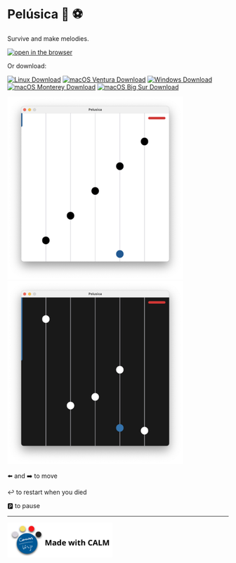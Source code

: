# Pelúsica 🎼 ⚽️
Survive and make melodies.

[![open in the browser](https://img.shields.io/badge/open-in%20the%20browser-brightgreen?logo=webassembly&logoColor=white)](<https://vitovan.com/pelusica/0.0.6/calm.html>)


Or download:

[![Linux Download](https://img.shields.io/badge/Linux-glibc%202.33+-FFD032.svg?logo=linux)](https://github.com/VitoVan/pelusica/releases/latest/download/Pelusica.AppImage) [![macOS Ventura Download](https://img.shields.io/badge/macOS-Ventura-black?logo=apple)](https://github.com/VitoVan/pelusica/releases/latest/download/Pelusica.macos-13.dmg) [![Windows Download](https://img.shields.io/badge/Windows-Windows%2010/11-017fd5.svg?logo=windows)](https://github.com/VitoVan/pelusica/releases/latest/download/Pelusica.exe) [![macOS Monterey Download](https://img.shields.io/badge/macOS-Monterey-white?logo=apple)](https://github.com/VitoVan/pelusica/releases/latest/download/Pelusica.macos-12.dmg) [![macOS Big Sur Download](https://img.shields.io/badge/macOS-Big%20Sur-white?logo=apple)](https://github.com/VitoVan/pelusica/releases/latest/download/Pelusica.macos-11.dmg) 

<img width="400" src="images/pelusica.png" /> <img width="400" src="images/pelusica-dark.png" />

⬅️ and ➡️ to move

↩️ to restart when you died

🅿️ to pause

<hr/><a href="https://github.com/VitoVan/made-with-calm"><img src="https://github.com/VitoVan/made-with-calm/raw/main/images/made-with-calm-no-margin.png" width="240px" /></a>
